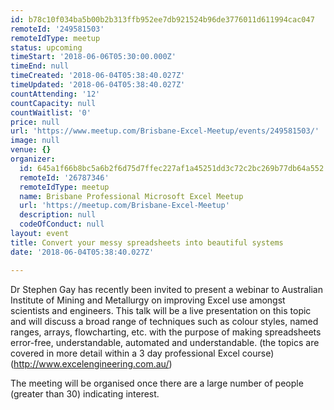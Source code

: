 ```yaml
---
id: b78c10f034ba5b00b2b313ffb952ee7db921524b96de3776011d611994cac047
remoteId: '249581503'
remoteIdType: meetup
status: upcoming
timeStart: '2018-06-06T05:30:00.000Z'
timeEnd: null
timeCreated: '2018-06-04T05:38:40.027Z'
timeUpdated: '2018-06-04T05:38:40.027Z'
countAttending: '12'
countCapacity: null
countWaitlist: '0'
price: null
url: 'https://www.meetup.com/Brisbane-Excel-Meetup/events/249581503/'
image: null
venue: {}
organizer:
  id: 645a1f66b8bc5a6b2f6d75d7ffec227af1a45251dd3c72c2bc269b77db64a552
  remoteId: '26787346'
  remoteIdType: meetup
  name: Brisbane Professional Microsoft Excel Meetup
  url: 'https://meetup.com/Brisbane-Excel-Meetup'
  description: null
  codeOfConduct: null
layout: event
title: Convert your messy spreadsheets into beautiful systems
date: '2018-06-04T05:38:40.027Z'

---
```

<p>Dr Stephen Gay has recently been invited to present a webinar to Australian Institute of Mining and Metallurgy on improving Excel use amongst scientists and engineers. This talk will be a live presentation on this topic and will discuss a broad range of techniques such as colour styles, named ranges, arrays, flowcharting, etc. with the purpose of making spreadsheets error-free, understandable, automated and understandable. (the topics are covered in more detail within a 3 day professional Excel course) (<a href="http://www.excelengineering.com.au/" class="linkified">http://www.excelengineering.com.au/</a>)</p> <p>The meeting will be organised once there are a large number of people (greater than 30) indicating interest.</p>
